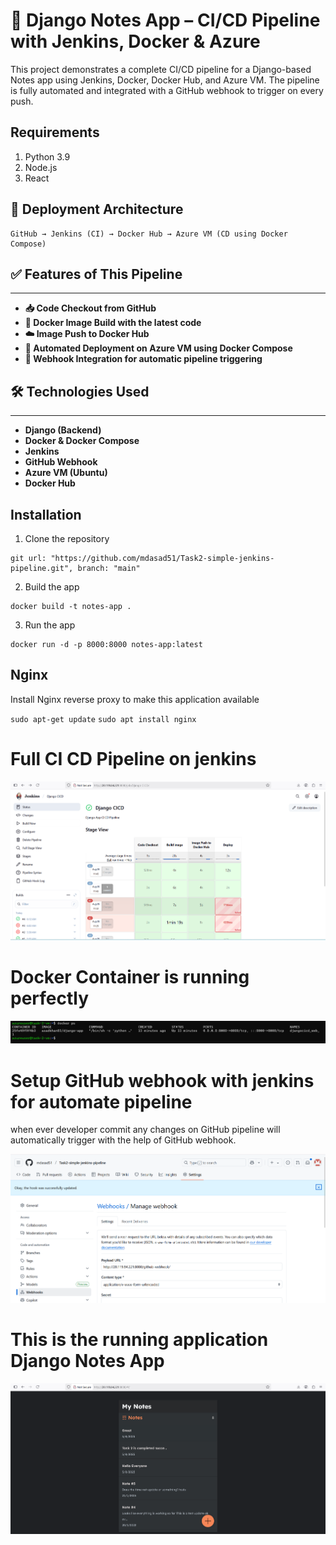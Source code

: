 # 📝 Django Notes App – CI/CD Pipeline with Jenkins, Docker & Azure
This project demonstrates a complete CI/CD pipeline for a Django-based Notes app using Jenkins, Docker, Docker Hub, and Azure VM. The pipeline is fully automated and integrated with a GitHub webhook to trigger on every push.
## Requirements
1. Python 3.9
2. Node.js
3. React

## 🚀 Deployment Architecture
```
GitHub → Jenkins (CI) → Docker Hub → Azure VM (CD using Docker Compose)
```

## ✅ Features of This Pipeline
---
- **📥 Code Checkout from GitHub**
- **🐳 Docker Image Build with the latest code**
- **☁️ Image Push to Docker Hub**
- **🧩 Automated Deployment on Azure VM using Docker Compose**
- **🔄 Webhook Integration for automatic pipeline triggering**

## 🛠️ Technologies Used
---
- **Django (Backend)**
- **Docker & Docker Compose**
- **Jenkins**
- **GitHub Webhook**
- **Azure VM (Ubuntu)**
- **Docker Hub**



## Installation
1. Clone the repository
```
git url: "https://github.com/mdasad51/Task2-simple-jenkins-pipeline.git", branch: "main"
```

2. Build the app
```
docker build -t notes-app .
```

3. Run the app
```
docker run -d -p 8000:8000 notes-app:latest
```

## Nginx

Install Nginx reverse proxy to make this application available

`sudo apt-get update`
`sudo apt install nginx`

# Full CI CD Pipeline on jenkins
![image alt](https://github.com/mdasad51/Task2-simple-jenkins-pipeline/blob/main/project-screenshots/Screenshot%202025-08-05%20114554.png?raw=true)

# Docker Container is running perfectly
![image alt](https://github.com/mdasad51/Task2-simple-jenkins-pipeline/blob/main/project-screenshots/Screenshot%202025-08-05%20120904.png?raw=true)

# Setup GitHub webhook with jenkins for automate pipeline 
when ever developer commit any changes on GitHub pipeline will automatically trigger with the help of GitHub webhook.

![image alt](https://github.com/mdasad51/Task2-simple-jenkins-pipeline/blob/main/project-screenshots/Screenshot%202025-08-05%20114523.png?raw=true)

# This is the running application Django Notes App
![image alt](https://github.com/mdasad51/Task2-simple-jenkins-pipeline/blob/main/project-screenshots/Screenshot%202025-08-05%20114502.png?raw=true)
